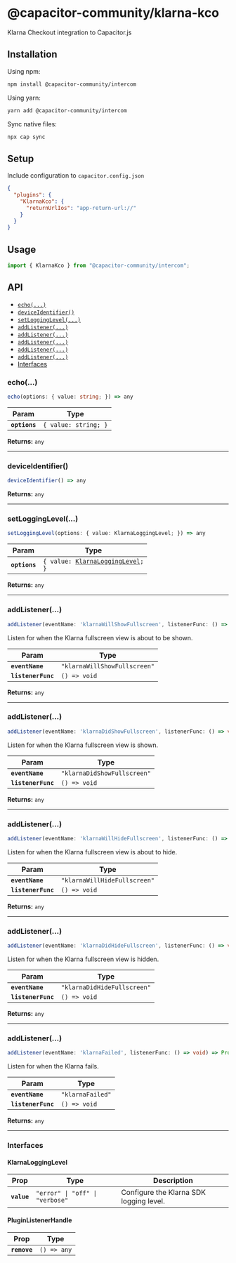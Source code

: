 # @capacitor-community/klarna-kco

Klarna Checkout integration to Capacitor.js

## Installation

Using npm:

```bash
npm install @capacitor-community/intercom
```

Using yarn:

```bash
yarn add @capacitor-community/intercom
```

Sync native files:

```bash
npx cap sync
```

## Setup
Include configuration to `capacitor.config.json`
```json
{
  "plugins": {
    "KlarnaKco": {
      "returnUrlIos": "app-return-url://"
    }
  }
}
```

## Usage

```js
import { KlarnaKco } from "@capacitor-community/intercom";
```

## API

<docgen-index>

* [`echo(...)`](#echo)
* [`deviceIdentifier()`](#deviceidentifier)
* [`setLoggingLevel(...)`](#setlogginglevel)
* [`addListener(...)`](#addlistener)
* [`addListener(...)`](#addlistener)
* [`addListener(...)`](#addlistener)
* [`addListener(...)`](#addlistener)
* [`addListener(...)`](#addlistener)
* [Interfaces](#interfaces)

</docgen-index>

<docgen-api>
<!--Update the source file JSDoc comments and rerun docgen to update the docs below-->

### echo(...)

```typescript
echo(options: { value: string; }) => any
```

| Param         | Type                            |
| ------------- | ------------------------------- |
| **`options`** | <code>{ value: string; }</code> |

**Returns:** <code>any</code>

--------------------


### deviceIdentifier()

```typescript
deviceIdentifier() => any
```

**Returns:** <code>any</code>

--------------------


### setLoggingLevel(...)

```typescript
setLoggingLevel(options: { value: KlarnaLoggingLevel; }) => any
```

| Param         | Type                                                                          |
| ------------- | ----------------------------------------------------------------------------- |
| **`options`** | <code>{ value: <a href="#klarnalogginglevel">KlarnaLoggingLevel</a>; }</code> |

**Returns:** <code>any</code>

--------------------


### addListener(...)

```typescript
addListener(eventName: 'klarnaWillShowFullscreen', listenerFunc: () => void) => Promise<PluginListenerHandle> & PluginListenerHandle
```

Listen for when the Klarna fullscreen view is about to be shown.

| Param              | Type                                    |
| ------------------ | --------------------------------------- |
| **`eventName`**    | <code>"klarnaWillShowFullscreen"</code> |
| **`listenerFunc`** | <code>() =&gt; void</code>              |

**Returns:** <code>any</code>

--------------------


### addListener(...)

```typescript
addListener(eventName: 'klarnaDidShowFullscreen', listenerFunc: () => void) => Promise<PluginListenerHandle> & PluginListenerHandle
```

Listen for when the Klarna fullscreen view is shown.

| Param              | Type                                   |
| ------------------ | -------------------------------------- |
| **`eventName`**    | <code>"klarnaDidShowFullscreen"</code> |
| **`listenerFunc`** | <code>() =&gt; void</code>             |

**Returns:** <code>any</code>

--------------------


### addListener(...)

```typescript
addListener(eventName: 'klarnaWillHideFullscreen', listenerFunc: () => void) => Promise<PluginListenerHandle> & PluginListenerHandle
```

Listen for when the Klarna fullscreen view is about to hide.

| Param              | Type                                    |
| ------------------ | --------------------------------------- |
| **`eventName`**    | <code>"klarnaWillHideFullscreen"</code> |
| **`listenerFunc`** | <code>() =&gt; void</code>              |

**Returns:** <code>any</code>

--------------------


### addListener(...)

```typescript
addListener(eventName: 'klarnaDidHideFullscreen', listenerFunc: () => void) => Promise<PluginListenerHandle> & PluginListenerHandle
```

Listen for when the Klarna fullscreen view is hidden.

| Param              | Type                                   |
| ------------------ | -------------------------------------- |
| **`eventName`**    | <code>"klarnaDidHideFullscreen"</code> |
| **`listenerFunc`** | <code>() =&gt; void</code>             |

**Returns:** <code>any</code>

--------------------


### addListener(...)

```typescript
addListener(eventName: 'klarnaFailed', listenerFunc: () => void) => Promise<PluginListenerHandle> & PluginListenerHandle
```

Listen for when the Klarna fails.

| Param              | Type                        |
| ------------------ | --------------------------- |
| **`eventName`**    | <code>"klarnaFailed"</code> |
| **`listenerFunc`** | <code>() =&gt; void</code>  |

**Returns:** <code>any</code>

--------------------


### Interfaces


#### KlarnaLoggingLevel

| Prop        | Type                                       | Description                             |
| ----------- | ------------------------------------------ | --------------------------------------- |
| **`value`** | <code>"error" \| "off" \| "verbose"</code> | Configure the Klarna SDK logging level. |


#### PluginListenerHandle

| Prop         | Type                      |
| ------------ | ------------------------- |
| **`remove`** | <code>() =&gt; any</code> |

</docgen-api>
